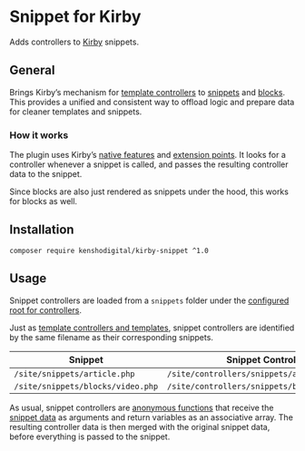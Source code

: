 # Snippet for Kirby

Adds controllers to [Kirby][1] snippets.

## General

Brings Kirby’s mechanism for [template controllers][2] to [snippets][3] and [blocks][4]. This provides a unified and consistent way to offload logic and prepare data for cleaner templates and snippets.

### How it works

The plugin uses Kirby’s [native features][5] and [extension points][6]. It looks for a controller whenever a snippet is called, and passes the resulting controller data to the snippet.

Since blocks are also just rendered as snippets under the hood, this works for blocks as well. 

## Installation

```shell
composer require kenshodigital/kirby-snippet ^1.0
```

## Usage

Snippet controllers are loaded from a `snippets` folder under the [configured root for controllers][7]. 

Just as [template controllers and templates][8], snippet controllers are identified by the same filename as their corresponding snippets.

| Snippet                           | Snippet Controller                            |
|-----------------------------------|-----------------------------------------------|
| `/site/snippets/article.php`      | `/site/controllers/snippets/article.php`      |
| `/site/snippets/blocks/video.php` | `/site/controllers/snippets/blocks/video.php` |

As usual, snippet controllers are [anonymous functions][9] that receive the [snippet data][10] as arguments and return variables as an associative array. The resulting controller data is then merged with the original snippet data, before everything is passed to the snippet.

 [1]: https://getkirby.com
 [2]: https://getkirby.com/docs/guide/templates/controllers
 [3]: https://getkirby.com/docs/guide/templates/snippets
 [4]: https://getkirby.com/docs/guide/page-builder/block-basics#custom-block-types__custom-block-type-snippet
 [5]: https://getkirby.com/docs/reference/objects/toolkit/controller
 [6]: https://getkirby.com/docs/reference/plugins/components/snippet
 [7]: https://getkirby.com/docs/reference/system/roots/controllers
 [8]: https://getkirby.com/docs/guide/templates/controllers#the-controllers-directory
 [9]: https://getkirby.com/docs/guide/templates/controllers#creating-a-controller
[10]: https://getkirby.com/docs/guide/templates/snippets#passing-variables-to-snippets
